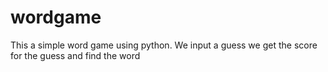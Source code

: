 # wordgame

This a simple word game using python. We input a guess we get the score for the guess and find the word
